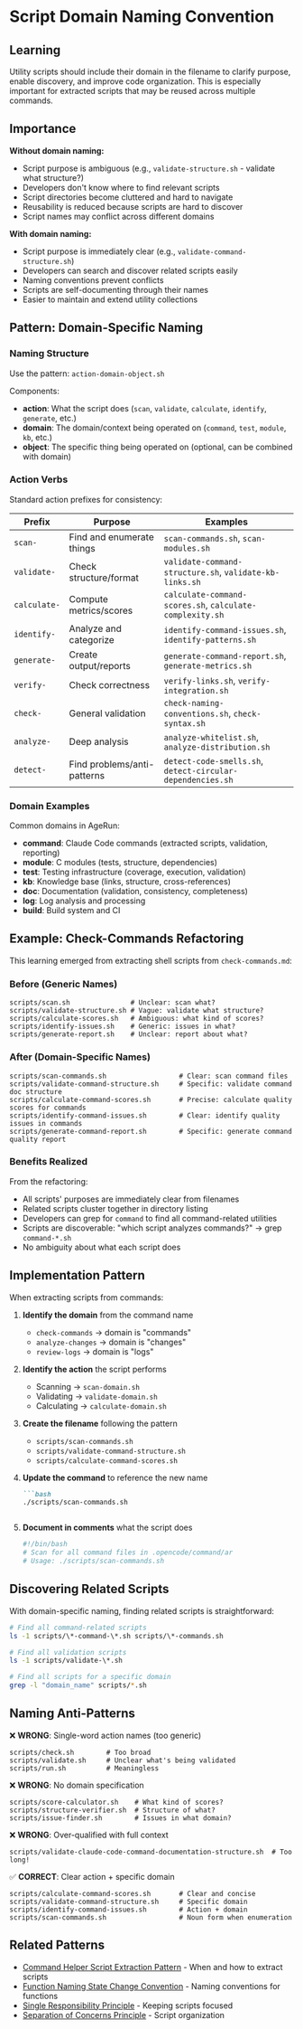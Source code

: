 # Script Domain Naming Convention

## Learning

Utility scripts should include their domain in the filename to clarify purpose, enable discovery, and improve code organization. This is especially important for extracted scripts that may be reused across multiple commands.

## Importance

**Without domain naming:**
- Script purpose is ambiguous (e.g., `validate-structure.sh` - validate what structure?)
- Developers don't know where to find relevant scripts
- Script directories become cluttered and hard to navigate
- Reusability is reduced because scripts are hard to discover
- Script names may conflict across different domains

**With domain naming:**
- Script purpose is immediately clear (e.g., `validate-command-structure.sh`)
- Developers can search and discover related scripts easily
- Naming conventions prevent conflicts
- Scripts are self-documenting through their names
- Easier to maintain and extend utility collections

## Pattern: Domain-Specific Naming

### Naming Structure

Use the pattern: `action-domain-object.sh`

Components:
- **action**: What the script does (`scan`, `validate`, `calculate`, `identify`, `generate`, etc.)
- **domain**: The domain/context being operated on (`command`, `test`, `module`, `kb`, etc.)
- **object**: The specific thing being operated on (optional, can be combined with domain)

### Action Verbs

Standard action prefixes for consistency:

| Prefix | Purpose | Examples |
|--------|---------|----------|
| `scan-` | Find and enumerate things | `scan-commands.sh`, `scan-modules.sh` |
| `validate-` | Check structure/format | `validate-command-structure.sh`, `validate-kb-links.sh` |
| `calculate-` | Compute metrics/scores | `calculate-command-scores.sh`, `calculate-complexity.sh` |
| `identify-` | Analyze and categorize | `identify-command-issues.sh`, `identify-patterns.sh` |
| `generate-` | Create output/reports | `generate-command-report.sh`, `generate-metrics.sh` |
| `verify-` | Check correctness | `verify-links.sh`, `verify-integration.sh` |
| `check-` | General validation | `check-naming-conventions.sh`, `check-syntax.sh` |
| `analyze-` | Deep analysis | `analyze-whitelist.sh`, `analyze-distribution.sh` |
| `detect-` | Find problems/anti-patterns | `detect-code-smells.sh`, `detect-circular-dependencies.sh` |

### Domain Examples

Common domains in AgeRun:
- **command**: Claude Code commands (extracted scripts, validation, reporting)
- **module**: C modules (tests, structure, dependencies)
- **test**: Testing infrastructure (coverage, execution, validation)
- **kb**: Knowledge base (links, structure, cross-references)
- **doc**: Documentation (validation, consistency, completeness)
- **log**: Log analysis and processing
- **build**: Build system and CI

## Example: Check-Commands Refactoring

This learning emerged from extracting shell scripts from `check-commands.md`:

### Before (Generic Names)
```
scripts/scan.sh               # Unclear: scan what?
scripts/validate-structure.sh # Vague: validate what structure?
scripts/calculate-scores.sh   # Ambiguous: what kind of scores?
scripts/identify-issues.sh    # Generic: issues in what?
scripts/generate-report.sh    # Unclear: report about what?
```

### After (Domain-Specific Names)
```
scripts/scan-commands.sh                  # Clear: scan command files
scripts/validate-command-structure.sh     # Specific: validate command doc structure
scripts/calculate-command-scores.sh       # Precise: calculate quality scores for commands
scripts/identify-command-issues.sh        # Clear: identify quality issues in commands
scripts/generate-command-report.sh        # Specific: generate command quality report
```

### Benefits Realized

From the refactoring:
- All scripts' purposes are immediately clear from filenames
- Related scripts cluster together in directory listing
- Developers can grep for `command` to find all command-related utilities
- Scripts are discoverable: "which script analyzes commands?" → grep `command-*.sh`
- No ambiguity about what each script does

## Implementation Pattern

When extracting scripts from commands:

1. **Identify the domain** from the command name
   - `check-commands` → domain is "commands"
   - `analyze-changes` → domain is "changes"
   - `review-logs` → domain is "logs"

2. **Identify the action** the script performs
   - Scanning → `scan-domain.sh`
   - Validating → `validate-domain.sh`
   - Calculating → `calculate-domain.sh`

3. **Create the filename** following the pattern
   - `scripts/scan-commands.sh`
   - `scripts/validate-command-structure.sh`
   - `scripts/calculate-command-scores.sh`

4. **Update the command** to reference the new name
   ```markdown
   ```bash
   ./scripts/scan-commands.sh
   ```
   ```

5. **Document in comments** what the script does
   ```bash
   #!/bin/bash
   # Scan for all command files in .opencode/command/ar
   # Usage: ./scripts/scan-commands.sh
   ```

## Discovering Related Scripts

With domain-specific naming, finding related scripts is straightforward:

```bash
# Find all command-related scripts
ls -1 scripts/\*-command-\*.sh scripts/\*-commands.sh

# Find all validation scripts
ls -1 scripts/validate-\*.sh

# Find all scripts for a specific domain
grep -l "domain_name" scripts/*.sh
```

## Naming Anti-Patterns

❌ **WRONG**: Single-word action names (too generic)
```
scripts/check.sh        # Too broad
scripts/validate.sh     # Unclear what's being validated
scripts/run.sh          # Meaningless
```

❌ **WRONG**: No domain specification
```
scripts/score-calculator.sh    # What kind of scores?
scripts/structure-verifier.sh  # Structure of what?
scripts/issue-finder.sh        # Issues in what domain?
```

❌ **WRONG**: Over-qualified with full context
```
scripts/validate-claude-code-command-documentation-structure.sh  # Too long!
```

✅ **CORRECT**: Clear action + specific domain
```
scripts/calculate-command-scores.sh       # Clear and concise
scripts/validate-command-structure.sh     # Specific domain
scripts/identify-command-issues.sh        # Action + domain
scripts/scan-commands.sh                  # Noun form when enumeration
```

## Related Patterns

- [Command Helper Script Extraction Pattern](command-helper-script-extraction-pattern.md) - When and how to extract scripts
- [Function Naming State Change Convention](function-naming-state-change-convention.md) - Naming conventions for functions
- [Single Responsibility Principle](single-responsibility-principle.md) - Keeping scripts focused
- [Separation of Concerns Principle](separation-of-concerns-principle.md) - Script organization
